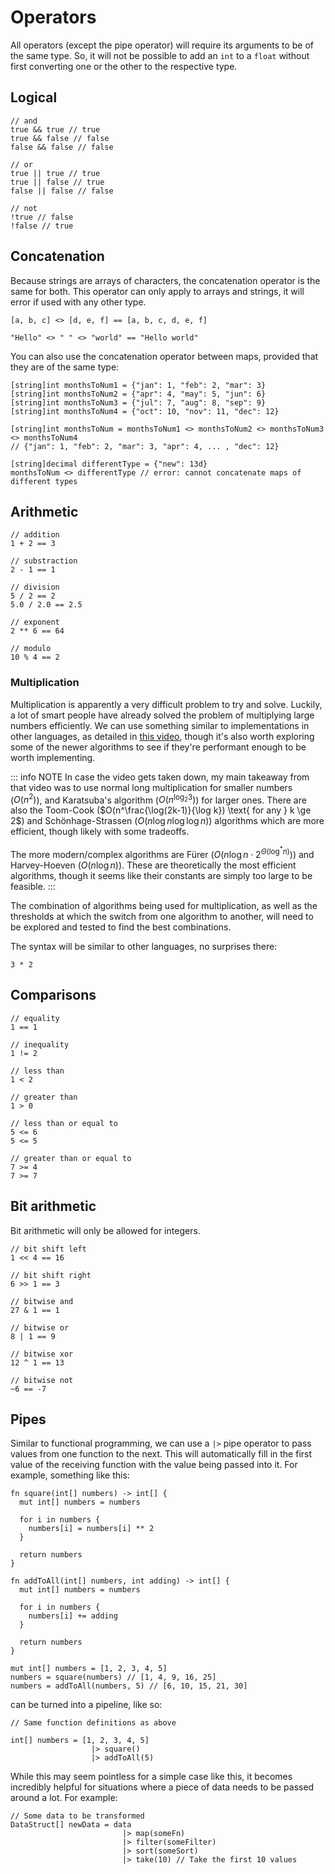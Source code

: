 # Operators

All operators (except the pipe operator) will require its arguments to be of the same type. So, it will not be possible to add an `int` to a `float` without first converting one or the other to the respective type.

## Logical

```
// and
true && true // true
true && false // false
false && false // false
```

```
// or
true || true // true
true || false // true
false || false // false
```

```
// not
!true // false
!false // true
```

## Concatenation

Because strings are arrays of characters, the concatenation operator is the same for both. This operator can only apply to arrays and strings, it will error if used with any other type.

```
[a, b, c] <> [d, e, f] == [a, b, c, d, e, f]
```

```
"Hello" <> " " <> "world" == "Hello world"
```

You can also use the concatenation operator between maps, provided that they are of the same type:

```
[string]int monthsToNum1 = {"jan": 1, "feb": 2, "mar": 3}
[string]int monthsToNum2 = {"apr": 4, "may": 5, "jun": 6}
[string]int monthsToNum3 = {"jul": 7, "aug": 8, "sep": 9}
[string]int monthsToNum4 = {"oct": 10, "nov": 11, "dec": 12}

[string]int monthsToNum = monthsToNum1 <> monthsToNum2 <> monthsToNum3 <> monthsToNum4
// {"jan": 1, "feb": 2, "mar": 3, "apr": 4, ... , "dec": 12}

[string]decimal differentType = {"new": 13d}
monthsToNum <> differentType // error: cannot concatenate maps of different types
```

## Arithmetic

```
// addition
1 + 2 == 3
```

```
// substraction
2 - 1 == 1
```

```
// division
5 / 2 == 2
5.0 / 2.0 == 2.5
```

```
// exponent
2 ** 6 == 64
```

```
// modulo
10 % 4 == 2
```

### Multiplication

Multiplication is apparently a very difficult problem to try and solve. Luckily, a lot of smart people have already solved the problem of multiplying large numbers efficiently. We can use something similar to implementations in other languages, as detailed in [this video](https://www.youtube.com/watch?v=AMl6EJHfUWo), though it's also worth exploring some of the newer algorithms to see if they're performant enough to be worth implementing.

::: info NOTE
In case the video gets taken down, my main takeaway from that video was to use normal long multiplication for smaller numbers ($O(n^2)$), and Karatsuba's algorithm ($O(n^{\log_2 3})$) for larger ones. There are also the Toom-Cook ($O(n^\frac{\log(2k-1)}{\log k}) \text{ for any } k \ge 2$) and Schönhage-Strassen ($O(n \log n \log \log n)$) algorithms which are more efficient, though likely with some tradeoffs.

The more modern/complex algorithms are Fürer ($O(n \log n \cdot 2^{\Theta(\log^* n)})$) and Harvey-Hoeven ($O(n \log n)$). These are theoretically the most efficient algorithms, though it seems like their constants are simply too large to be feasible.
:::

The combination of algorithms being used for multiplication, as well as the thresholds at which the switch from one algorithm to another, will need to be explored and tested to find the best combinations.

The syntax will be similar to other languages, no surprises there:

```
3 * 2
```

## Comparisons

```
// equality
1 == 1
```

```
// inequality
1 != 2
```

```
// less than
1 < 2
```

```
// greater than
1 > 0
```

```
// less than or equal to
5 <= 6
5 <= 5
```

```
// greater than or equal to
7 >= 4
7 >= 7
```

## Bit arithmetic

Bit arithmetic will only be allowed for integers.

```
// bit shift left
1 << 4 == 16
```

```
// bit shift right
6 >> 1 == 3
```

```
// bitwise and
27 & 1 == 1
```

```
// bitwise or
8 | 1 == 9
```

```
// bitwise xor
12 ^ 1 == 13
```

```
// bitwise not
~6 == -7
```

## Pipes

Similar to functional programming, we can use a `|>` pipe operator to pass values from one function to the next. This will automatically fill in the first value of the receiving function with the value being passed into it. For example, something like this:

```
fn square(int[] numbers) -> int[] {
  mut int[] numbers = numbers

  for i in numbers {
    numbers[i] = numbers[i] ** 2
  }

  return numbers
}

fn addToAll(int[] numbers, int adding) -> int[] {
  mut int[] numbers = numbers

  for i in numbers {
    numbers[i] += adding
  }

  return numbers
}

mut int[] numbers = [1, 2, 3, 4, 5]
numbers = square(numbers) // [1, 4, 9, 16, 25]
numbers = addToAll(numbers, 5) // [6, 10, 15, 21, 30]
```

can be turned into a pipeline, like so:

```
// Same function definitions as above

int[] numbers = [1, 2, 3, 4, 5]
                  |> square()
                  |> addToAll(5)
```

While this may seem pointless for a simple case like this, it becomes incredibly helpful for situations where a piece of data needs to be passed around a lot. For example:

```
// Some data to be transformed
DataStruct[] newData = data
                         |> map(someFn)
                         |> filter(someFilter)
                         |> sort(someSort)
                         |> take(10) // Take the first 10 values
```

